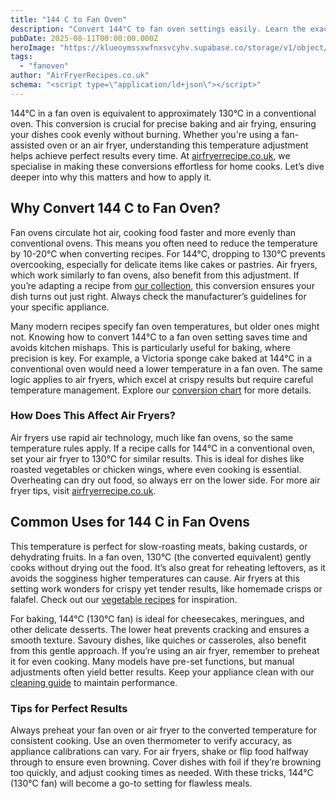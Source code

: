 ```yaml
---
title: "144 C to Fan Oven"
description: "Convert 144°C to fan oven settings easily. Learn the exact equivalent for baking, air frying, and more with our simple guide."
pubDate: 2025-08-11T00:00:00.000Z
heroImage: "https://klueoymssxwfnxsvcyhv.supabase.co/storage/v1/object/public/md/144-c-to-fan-oven-9a7c0ea2.png"
tags:
  - "fanoven"
author: "AirFryerRecipes.co.uk"
schema: "<script type=\"application/ld+json\"></script>"
---
```


<p>144°C in a fan oven is equivalent to approximately 130°C in a conventional oven. This conversion is crucial for precise baking and air frying, ensuring your dishes cook evenly without burning. Whether you're using a fan-assisted oven or an air fryer, understanding this temperature adjustment helps achieve perfect results every time. At <a href=https://www.airfryerrecipe.co.uk>airfryerrecipe.co.uk</a>, we specialise in making these conversions effortless for home cooks. Let’s dive deeper into why this matters and how to apply it.</p>

<h2>Why Convert 144 C to Fan Oven?</h2>
<p>Fan ovens circulate hot air, cooking food faster and more evenly than conventional ovens. This means you often need to reduce the temperature by 10-20°C when converting recipes. For 144°C, dropping to 130°C prevents overcooking, especially for delicate items like cakes or pastries. Air fryers, which work similarly to fan ovens, also benefit from this adjustment. If you’re adapting a recipe from <a href=https://www.airfryerrecipe.co.uk/recipes>our collection</a>, this conversion ensures your dish turns out just right. Always check the manufacturer’s guidelines for your specific appliance.</p>

<p>Many modern recipes specify fan oven temperatures, but older ones might not. Knowing how to convert 144°C to a fan oven setting saves time and avoids kitchen mishaps. This is particularly useful for baking, where precision is key. For example, a Victoria sponge cake baked at 144°C in a conventional oven would need a lower temperature in a fan oven. The same logic applies to air fryers, which excel at crispy results but require careful temperature management. Explore our <a href=https://www.airfryerrecipe.co.uk/air-fryer-conversion-chart>conversion chart</a> for more details.</p>

<h3>How Does This Affect Air Fryers?</h3>
<p>Air fryers use rapid air technology, much like fan ovens, so the same temperature rules apply. If a recipe calls for 144°C in a conventional oven, set your air fryer to 130°C for similar results. This is ideal for dishes like roasted vegetables or chicken wings, where even cooking is essential. Overheating can dry out food, so always err on the lower side. For more air fryer tips, visit <a href=https://www.airfryerrecipe.co.uk>airfryerrecipe.co.uk</a>.</p>

<h2>Common Uses for 144 C in Fan Ovens</h2>
<p>This temperature is perfect for slow-roasting meats, baking custards, or dehydrating fruits. In a fan oven, 130°C (the converted equivalent) gently cooks without drying out the food. It’s also great for reheating leftovers, as it avoids the sogginess higher temperatures can cause. Air fryers at this setting work wonders for crispy yet tender results, like homemade crisps or falafel. Check out our <a href=https://www.airfryerrecipe.co.uk/recipe-category/vegetables>vegetable recipes</a> for inspiration.</p>

<p>For baking, 144°C (130°C fan) is ideal for cheesecakes, meringues, and other delicate desserts. The lower heat prevents cracking and ensures a smooth texture. Savoury dishes, like quiches or casseroles, also benefit from this gentle approach. If you’re using an air fryer, remember to preheat it for even cooking. Many models have pre-set functions, but manual adjustments often yield better results. Keep your appliance clean with our <a href=https://www.airfryerrecipe.co.uk/air-fryer-cleaner>cleaning guide</a> to maintain performance.</p>

<h3>Tips for Perfect Results</h3>
<p>Always preheat your fan oven or air fryer to the converted temperature for consistent cooking. Use an oven thermometer to verify accuracy, as appliance calibrations can vary. For air fryers, shake or flip food halfway through to ensure even browning. Cover dishes with foil if they’re browning too quickly, and adjust cooking times as needed. With these tricks, 144°C (130°C fan) will become a go-to setting for flawless meals.</p>